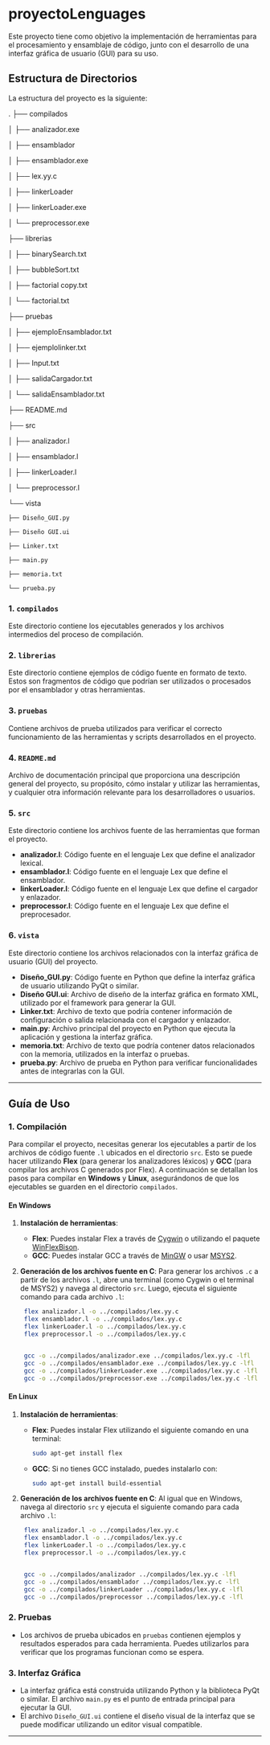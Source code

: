 # proyectoLenguages

Este proyecto tiene como objetivo la implementación de herramientas para el procesamiento y ensamblaje de código, junto con el desarrollo de una interfaz gráfica de usuario (GUI) para su uso.

## Estructura de Directorios

La estructura del proyecto es la siguiente:

.
├── compilados

│   ├── analizador.exe

│   ├── ensamblador

│   ├── ensamblador.exe

│   ├── lex.yy.c

│   ├── linkerLoader

│   ├── linkerLoader.exe

│   └── preprocessor.exe

├── librerias

│   ├── binarySearch.txt

│   ├── bubbleSort.txt

│   ├── factorial copy.txt

│   └── factorial.txt

├── pruebas

│   ├── ejemploEnsamblador.txt

│   ├── ejemplolinker.txt

│   ├── Input.txt

│   ├── salidaCargador.txt

│   └── salidaEnsamblador.txt

├── README.md

├── src

│   ├── analizador.l

│   ├── ensamblador.l

│   ├── linkerLoader.l

│   └── preprocessor.l

└── vista

    ├── Diseño_GUI.py

    ├── Diseño GUI.ui

    ├── Linker.txt

    ├── main.py

    ├── memoria.txt

    └── prueba.py


### 1. `compilados`
Este directorio contiene los ejecutables generados y los archivos intermedios del proceso de compilación.

### 2. `librerias`
Este directorio contiene ejemplos de código fuente en formato de texto. Estos son fragmentos de código que podrían ser utilizados o procesados por el ensamblador y otras herramientas.

### 3. `pruebas`
Contiene archivos de prueba utilizados para verificar el correcto funcionamiento de las herramientas y scripts desarrollados en el proyecto.

### 4. `README.md`
Archivo de documentación principal que proporciona una descripción general del proyecto, su propósito, cómo instalar y utilizar las herramientas, y cualquier otra información relevante para los desarrolladores o usuarios.

### 5. `src`
Este directorio contiene los archivos fuente de las herramientas que forman el proyecto.

- **analizador.l**: Código fuente en el lenguaje Lex que define el analizador lexical.
- **ensamblador.l**: Código fuente en el lenguaje Lex que define el ensamblador.
- **linkerLoader.l**: Código fuente en el lenguaje Lex que define el cargador y enlazador.
- **preprocessor.l**: Código fuente en el lenguaje Lex que define el preprocesador.

### 6. `vista`
Este directorio contiene los archivos relacionados con la interfaz gráfica de usuario (GUI) del proyecto.

- **Diseño_GUI.py**: Código fuente en Python que define la interfaz gráfica de usuario utilizando PyQt o similar.
- **Diseño GUI.ui**: Archivo de diseño de la interfaz gráfica en formato XML, utilizado por el framework para generar la GUI.
- **Linker.txt**: Archivo de texto que podría contener información de configuración o salida relacionada con el cargador y enlazador.
- **main.py**: Archivo principal del proyecto en Python que ejecuta la aplicación y gestiona la interfaz gráfica.
- **memoria.txt**: Archivo de texto que podría contener datos relacionados con la memoria, utilizados en la interfaz o pruebas.
- **prueba.py**: Archivo de prueba en Python para verificar funcionalidades antes de integrarlas con la GUI.

---

## Guía de Uso

### 1. **Compilación**

Para compilar el proyecto, necesitas generar los ejecutables a partir de los archivos de código fuente `.l` ubicados en el directorio `src`. Esto se puede hacer utilizando **Flex** (para generar los analizadores léxicos) y **GCC** (para compilar los archivos C generados por Flex). A continuación se detallan los pasos para compilar en **Windows** y **Linux**, asegurándonos de que los ejecutables se guarden en el directorio `compilados`.

#### En Windows

1. **Instalación de herramientas**:
   - **Flex**: Puedes instalar Flex a través de [Cygwin](https://www.cygwin.com/) o utilizando el paquete [WinFlexBison](https://github.com/lexxmark/winflexbison).
   - **GCC**: Puedes instalar GCC a través de [MinGW](http://mingw-w64.org/doku.php) o usar [MSYS2](https://www.msys2.org/).

2. **Generación de los archivos fuente en C**:
   Para generar los archivos `.c` a partir de los archivos `.l`, abre una terminal (como Cygwin o el terminal de MSYS2) y navega al directorio `src`. Luego, ejecuta el siguiente comando para cada archivo `.l`:

   ```bash
    flex analizador.l -o ../compilados/lex.yy.c
    flex ensamblador.l -o ../compilados/lex.yy.c
    flex linkerLoader.l -o ../compilados/lex.yy.c
    flex preprocessor.l -o ../compilados/lex.yy.c


    gcc -o ../compilados/analizador.exe ../compilados/lex.yy.c -lfl
    gcc -o ../compilados/ensamblador.exe ../compilados/lex.yy.c -lfl
    gcc -o ../compilados/linkerLoader.exe ../compilados/lex.yy.c -lfl
    gcc -o ../compilados/preprocessor.exe ../compilados/lex.yy.c -lfl

    ```

#### En Linux

1. **Instalación de herramientas**:
   - **Flex**: Puedes instalar Flex utilizando el siguiente comando en una terminal:
     ```bash
     sudo apt-get install flex
     ```
   - **GCC**: Si no tienes GCC instalado, puedes instalarlo con:
     ```bash
     sudo apt-get install build-essential
     ```

2. **Generación de los archivos fuente en C**:
   Al igual que en Windows, navega al directorio `src` y ejecuta el siguiente comando para cada archivo `.l`:

   ```bash
    flex analizador.l -o ../compilados/lex.yy.c
    flex ensamblador.l -o ../compilados/lex.yy.c
    flex linkerLoader.l -o ../compilados/lex.yy.c
    flex preprocessor.l -o ../compilados/lex.yy.c


    gcc -o ../compilados/analizador ../compilados/lex.yy.c -lfl
    gcc -o ../compilados/ensamblador ../compilados/lex.yy.c -lfl
    gcc -o ../compilados/linkerLoader ../compilados/lex.yy.c -lfl
    gcc -o ../compilados/preprocessor ../compilados/lex.yy.c -lfl

    ```

### 2. **Pruebas**

   - Los archivos de prueba ubicados en `pruebas` contienen ejemplos y resultados esperados para cada herramienta. Puedes utilizarlos para verificar que los programas funcionan como se espera.

### 3. **Interfaz Gráfica**

   - La interfaz gráfica está construida utilizando Python y la biblioteca PyQt o similar. El archivo `main.py` es el punto de entrada principal para ejecutar la GUI.
   - El archivo `Diseño_GUI.ui` contiene el diseño visual de la interfaz que se puede modificar utilizando un editor visual compatible.

---